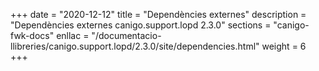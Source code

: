 +++
date        = "2020-12-12"
title       = "Dependències externes"
description = "Dependències externes canigo.support.lopd 2.3.0"
sections    = "canigo-fwk-docs"
enllac		= "/documentacio-llibreries/canigo.support.lopd/2.3.0/site/dependencies.html"
weight		= 6
+++
